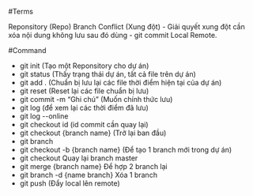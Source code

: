 #Terms

Reponsitory (Repo)
Branch
Conflict (Xung đột)
    - Giải quyết xung đột cần xóa nội dung không lưu sau đó dùng 
    - git commit
Local
Remote.

#Command

- git init (Tạo một Reponsitory cho dự án)
- git status (Thấy trạng thái dự án, tất cả file trên dự án)
- git add . (Chuẩn bị lưu lại các file thời điểm hiện tại của dự án)
- git reset (Reset lại các file chuẩn bị lưu)
- git commit -m “Ghi chú” (Muốn chính thức lưu)
- git log (để xem lại các thời điểm đã lưu)
- git log --online
- git checkout id (id commit cần quay lại)
- git checkout {branch name} (Trở lại ban đầu)
- git branch
- git checkout -b {branch name} (Để tạo 1 branch mới trong dự án)
- git checkout  Quay lại branch master
- git merge {branch name} Để hợp 2 branch lại
- git branch -d {name branch} Xóa 1 branch
- git push (Đẩy local lên remote) 



